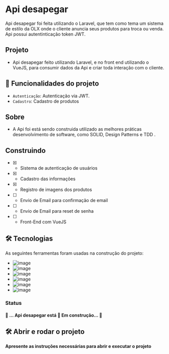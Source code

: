 #  Api desapegar
Api desapegar foi feita utilizando o Laravel, que tem como tema um sistema de estilo da OLX onde o cliente anuncia seus produtos para troca ou venda. Api possui  autentinticação token JWT.

## Projeto
- Api desapegar feito utilizando Laravel, e no front end utilizando o VueJS, para consumir dados da Api e criar toda interação com o cliente. 

## :hammer: Funcionalidades do projeto

- `Autenticação`: Autenticação via JWT.
- `Cadastro`: Cadastro de produtos

## Sobre 
- A Api foi está sendo construida utilizado as melhores práticas desenvolvimento de software, como SOLID, Design Patterns e TDD .

 ## Construindo 
- [X] - Sistema de autenticação de usuários
- [X] - Cadastro das informações
- [X] - Registro de imagens dos produtos
- [ ] - Envio de Email para confirmação de email
- [ ] - Envio de Email para reset de senha
- [ ] - Front-End  com VueJS


## 🛠 Tecnologias

As seguintes ferramentas foram usadas na construção do projeto:

- ![image](https://img.shields.io/badge/JavaScript-323330?style=for-the-badge&logo=javascript&logoColor=F7DF1E)
- ![image](https://img.shields.io/badge/PHP-777BB4?style=for-the-badge&logo=php&logoColor=white)
- ![image](https://img.shields.io/badge/Vue.js-35495E?style=for-the-badge&logo=vue.js&logoColor=4FC08D)
- ![image](https://img.shields.io/badge/Postman-FF6C37?style=for-the-badge&logo=Postman&logoColor=white)
- ![image](https://img.shields.io/badge/Laravel-FF2D20?style=for-the-badge&logo=laravel&logoColor=white)
- ![image](https://img.shields.io/badge/Docker-11F1EF?style=for-the-badge&logo=docker&logoColor=white)


### Status
 <h4> 
	🚧  ... Api desapegar está 🚀 Em construção...  🚧
</h4>

## 🛠️ Abrir e rodar o projeto

**Apresente as instruções necessárias para abrir e executar o projeto**
